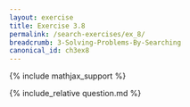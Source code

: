 ```yaml
---
layout: exercise
title: Exercise 3.8
permalink: /search-exercises/ex_8/
breadcrumb: 3-Solving-Problems-By-Searching
canonical_id: ch3ex8
---
```


{% include mathjax_support %}
<div id="hiddden">{% include_relative question.md %}</div>